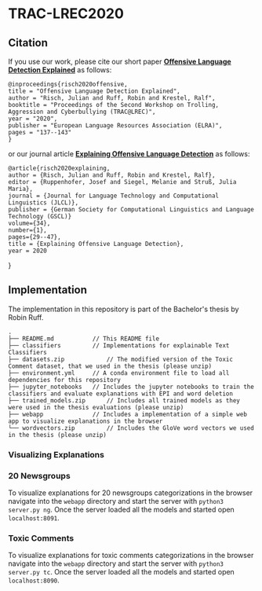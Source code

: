 # TRAC-LREC2020

## Citation

If you use our work, please cite our short paper [**Offensive Language Detection Explained**](https://hpi.de/fileadmin/user_upload/fachgebiete/naumann/people/risch/risch2020offensive.pdf) as follows:

    @inproceedings{risch2020offensive,
    title = "Offensive Language Detection Explained",
    author = "Risch, Julian and Ruff, Robin and Krestel, Ralf",
    booktitle = "Proceedings of the Second Workshop on Trolling, Aggression and Cyberbullying (TRAC@LREC)",
    year = "2020",
    publisher = "European Language Resources Association (ELRA)",
    pages = "137--143"
    }
    
or our journal article [**Explaining Offensive Language Detection**](https://hpi.de/fileadmin/user_upload/fachgebiete/naumann/people/risch/risch2020explaining.pdf) as follows:

    @article{risch2020explaining,
    author = {Risch, Julian and Ruff, Robin and Krestel, Ralf},
    editor = {Ruppenhofer, Josef and Siegel, Melanie and Struß, Julia Maria},
    journal = {Journal for Language Technology and Computational Linguistics (JLCL)},
    publisher = {German Society for Computational Linguistics and Language Technology (GSCL)}
    volume={34},
    number={1},
    pages={29--47},
    title = {Explaining Offensive Language Detection},
    year = 2020
}

    
## Implementation
The implementation in this repository is part of the Bachelor's thesis by Robin Ruff.

```
.
├── README.md           // This README file
├── classifiers         // Implementations for explainable Text Classifiers
├── datasets.zip            // The modified version of the Toxic Comment dataset, that we used in the thesis (please unzip)
├── environment.yml     // A conda environment file to load all dependencies for this repository
├── jupyter_notebooks   // Includes the jupyter notebooks to train the classifiers and evaluate explanations with EPI and word deletion
├── trained_models.zip      // Includes all trained models as they were used in the thesis evaluations (please unzip)
├── webapp              // Includes a implementation of a simple web app to visualize explanations in the browser 
└── wordvectors.zip         // Includes the GloVe word vectors we used in the thesis (please unzip)
```

### Visualizing Explanations

### 20 Newsgroups

To visualize explanations for 20 newsgroups categorizations in the browser navigate into the `webapp` directory and start the server with `python3 server.py ng`.
Once the server loaded all the models and started open `localhost:8091`.

### Toxic Comments

To visualize explanations for toxic comments categorizations in the browser navigate into the `webapp` directory and start the server with `python3 server.py tc`.
Once the server loaded all the models and started open `localhost:8090`.
